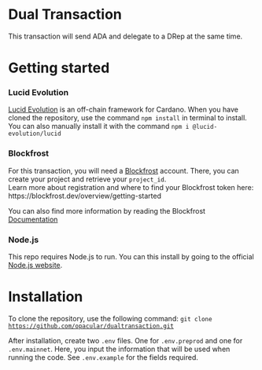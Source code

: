 # Dual Transaction
This transaction will send ADA and delegate to a DRep at the same time. 

# Getting started 
<h3>Lucid Evolution</h3>
<a href="https://anastasia-labs.github.io/lucid-evolution/install">Lucid Evolution</a> is an off-chain framework for Cardano. When you have cloned the repository, use the command <code>npm install</code> in terminal to install. 
You can also manually install it with the command <code>npm i @lucid-evolution/lucid </code>

<h3>Blockfrost</h3>
For this transaction, you will need a <a href="https://blockfrost.io/" target="_blank">Blockfrost</a> account. There, you can create your project and retrieve your <code>project_id</code>.
<br> Learn more about registration and where to find your Blockfrost token here: https://blockfrost.dev/overview/getting-started

You can also find more information by reading the Blockfrost <a href="https://docs.blockfrost.io/">Documentation</a>

<h3>Node.js</h3>
This repo requires Node.js to run. You can this install by going to the official <a href="https://nodejs.org/en">Node.js website</a>.

# Installation
To clone the repository, use the following command:
<code>git clone https://github.com/opacular/dualtransaction.git</code>

After installation, create two <code>.env</code> files. One for <code>.env.preprod</code> and one for <code>.env.mainnet</code>. Here, you input the information that will be used when running the code. See <code>.env.example</code> for the fields required. 